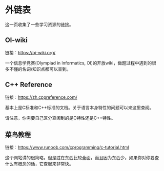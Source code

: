 # 外链表
这一页收集了一些学习资源的链接。

## OI-wiki
链接：https://oi-wiki.org/

一个信息学竞赛(Olympiad in Informatics, OI)的开放wiki，做题过程中遇到的很多不懂的名词/知识点都可以查到。

## C++ Reference
链接：https://zh.cppreference.com/

基本上是C标准和C++标准的文档。关于语言本身特性的问题可以来这里查阅。

请注意，你需要自己区分查阅到的是C特性还是C++特性。

## 菜鸟教程
链接：https://www.runoob.com/cprogramming/c-tutorial.html

这个网站讲的很简略，但是胜在东西比较全面，而且因为东西少，如果你对你要查什么有概念的话，它查起来非常快。
